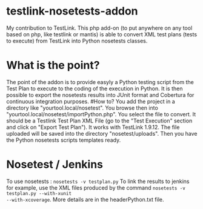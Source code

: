 # testlink-nosetests-addon
My contribution to TestLink. This php add-on (to put anywhere on any tool based on php, like testlink or mantis) is able to convert XML test plans (tests to execute) from TestLink into Python nosetests classes.
# What is the point?
The point of the addon is to provide easyly a Python testing script from the Test Plan to execute to the coding of the execution in Python. It is then possible to export the nosetests results into JUnit format and Cobertura for continuous integration purposes.
#How to?
You add the project in a directory like "yourtool.local/nosetest". You browse then into "yourtool.local/nosetest/importPython.php". You select the file to convert. It should be a Testlink Test Plan XML File (go to the "Test Execution" section and click on "Export Test Plan"). It works with TestLink 1.9.12. The file uploaded will be saved into the directory "nosetest/uploads". Then you have the Python nosetests scripts templates ready.
# Nosetest / Jenkins
To use nosetests : <code>nosetests -v testplan.py</code>
To link the results to jenkins for example, use the XML files produced by the command <code>nosetests -v testplan.py --with-xunit --with-xcoverage</code>. More details are in the headerPython.txt file.
